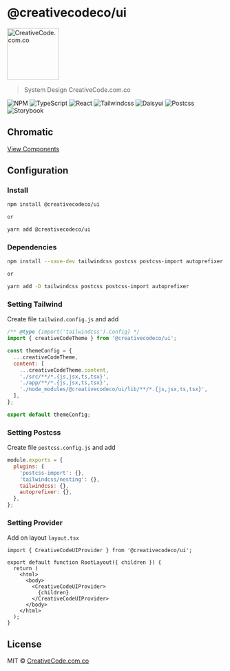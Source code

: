 # @creativecodeco/ui

<img src="https://www.creativecode.com.co/wp-content/uploads/2020/01/CreativeCode.png" alt="CreativeCode.com.co" width="120" />

> System Design CreativeCode.com.co

![NPM](https://img.shields.io/badge/NPM-%23CB3837.svg?style=for-the-badge&logo=npm&logoColor=white) ![TypeScript](https://img.shields.io/badge/typescript-%23007ACC.svg?style=for-the-badge&logo=typescript&logoColor=white) ![React](https://img.shields.io/badge/react-%2320232a.svg?style=for-the-badge&logo=react&logoColor=%2361DAFB) ![Tailwindcss](https://img.shields.io/badge/Tailwind_CSS-38B2AC?style=for-the-badge&logo=tailwind-css&logoColor=white) ![Daisyui](https://img.shields.io/badge/daisyUI-1ad1a5?style=for-the-badge&logo=daisyui&logoColor=white) ![Postcss](https://img.shields.io/badge/postcss-DD3A0A?style=for-the-badge&logo=postcss&logoColor=white) ![Storybook](https://img.shields.io/badge/storybook-FF4785?style=for-the-badge&logo=storybook&logoColor=white)

## Chromatic

[View Components](https://master--658273f7c6c3c10a909dea3b.chromatic.com/)

## Configuration

### Install

```bash
npm install @creativecodeco/ui

or

yarn add @creativecodeco/ui
```

### Dependencies

```bash
npm install --save-dev tailwindcss postcss postcss-import autoprefixer

or

yarn add -D tailwindcss postcss postcss-import autoprefixer
```

### Setting Tailwind

Create file `tailwind.config.js` and add

```js
/** @type {import('tailwindcss').Config} */
import { creativeCodeTheme } from '@creativecodeco/ui';

const themeConfig = {
  ...creativeCodeTheme,
  content: [
    ...creativeCodeTheme.content,
    './src/**/*.{js,jsx,ts,tsx}',
    './app/**/*.{js,jsx,ts,tsx}',
    './node_modules/@creativecodeco/ui/lib/**/*.{js,jsx,ts,tsx}',
  ],
};

export default themeConfig;
```

### Setting Postcss

Create file `postcss.config.js` and add

```js
module.exports = {
  plugins: {
    'postcss-import': {},
    'tailwindcss/nesting': {},
    tailwindcss: {},
    autoprefixer: {},
  },
};
```

### Setting Provider

Add on layout `layout.tsx`

```tsx
import { CreativeCodeUIProvider } from '@creativecodeco/ui';

export default function RootLayout({ children }) {
  return (
    <html>
      <body>
        <CreativeCodeUIProvider>
          {children}
        </CreativeCodeUIProvider>
      </body>
    </html>
  );
}
```

## License

MIT © [CreativeCode.com.co](https://github.com/creativecodeco)
